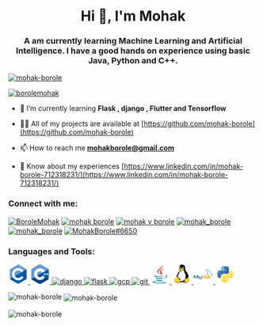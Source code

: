 <h1 align="center">Hi 👋, I'm Mohak</h1>
<h3 align="center">A am currently learning Machine Learning and Artificial Intelligence. I have a good hands on experience using basic Java, Python and C++.</h3>

<p align="left"> <a href="https://github.com/ryo-ma/github-profile-trophy"><img src="https://github-profile-trophy.vercel.app/?username=mohak-borole" alt="mohak-borole" /></a> </p>

<p align="left"> <a href="https://twitter.com/borolemohak" target="blank"><img src="https://img.shields.io/twitter/follow/borolemohak?logo=twitter&style=for-the-badge" alt="borolemohak" /></a> </p>

- 🌱 I’m currently learning **Flask , django , Flutter and Tensorflow**

- 👨‍💻 All of my projects are available at [https://github.com/mohak-borole](https://github.com/mohak-borole)

- 📫 How to reach me **mohakborole@gmail.com**

- 📄 Know about my experiences [https://www.linkedin.com/in/mohak-borole-712318231/](https://www.linkedin.com/in/mohak-borole-712318231/)

<h3 align="left">Connect with me:</h3>
<p align="left">
<a href="https://twitter.com/borolemohak" target="blank"><img align="center" src="https://raw.githubusercontent.com/rahuldkjain/github-profile-readme-generator/master/src/images/icons/Social/twitter.svg" alt="BoroleMohak" height="30" width="40" /></a>
<a href="https://linkedin.com/in/mohak-borole-712318231" target="blank"><img align="center" src="https://raw.githubusercontent.com/rahuldkjain/github-profile-readme-generator/master/src/images/icons/Social/linked-in-alt.svg" alt="mohak borole" height="30" width="40" /></a>
<a href="https://kaggle.com/mohakvborole" target="blank"><img align="center" src="https://raw.githubusercontent.com/rahuldkjain/github-profile-readme-generator/master/src/images/icons/Social/kaggle.svg" alt="mohak v borole" height="30" width="40" /></a>
<a href="https://instagram.com/mohak_borole" target="blank"><img align="center" src="https://raw.githubusercontent.com/rahuldkjain/github-profile-readme-generator/master/src/images/icons/Social/instagram.svg" alt="mohak_borole" height="30" width="40" /></a>
<a href="https://www.leetcode.com/mohak_borole" target="blank"><img align="center" src="https://raw.githubusercontent.com/rahuldkjain/github-profile-readme-generator/master/src/images/icons/Social/leet-code.svg" alt="mohak_borole" height="30" width="40" /></a>
<a href="https://discord.gg/mohakborole" target="blank"><img align="center" src="https://raw.githubusercontent.com/rahuldkjain/github-profile-readme-generator/master/src/images/icons/Social/discord.svg" alt="MohakBorole#6650" height="30" width="40" /></a>
</p>

<h3 align="left">Languages and Tools:</h3>
<p align="left"> <a href="https://www.cprogramming.com/" target="_blank" rel="noreferrer"> <img src="https://raw.githubusercontent.com/devicons/devicon/master/icons/c/c-original.svg" alt="c" width="40" height="40"/> </a> <a href="https://www.w3schools.com/cpp/" target="_blank" rel="noreferrer"> <img src="https://raw.githubusercontent.com/devicons/devicon/master/icons/cplusplus/cplusplus-original.svg" alt="cplusplus" width="40" height="40"/> </a> <a href="https://www.djangoproject.com/" target="_blank" rel="noreferrer"> <img src="https://cdn.worldvectorlogo.com/logos/django.svg" alt="django" width="40" height="40"/> </a> <a href="https://flask.palletsprojects.com/" target="_blank" rel="noreferrer"> <img src="https://www.vectorlogo.zone/logos/pocoo_flask/pocoo_flask-icon.svg" alt="flask" width="40" height="40"/> </a> <a href="https://cloud.google.com" target="_blank" rel="noreferrer"> <img src="https://www.vectorlogo.zone/logos/google_cloud/google_cloud-icon.svg" alt="gcp" width="40" height="40"/> </a> <a href="https://git-scm.com/" target="_blank" rel="noreferrer"> <img src="https://www.vectorlogo.zone/logos/git-scm/git-scm-icon.svg" alt="git" width="40" height="40"/> </a> <a href="https://www.java.com" target="_blank" rel="noreferrer"> <img src="https://raw.githubusercontent.com/devicons/devicon/master/icons/java/java-original.svg" alt="java" width="40" height="40"/> </a> <a href="https://www.linux.org/" target="_blank" rel="noreferrer"> <img src="https://raw.githubusercontent.com/devicons/devicon/master/icons/linux/linux-original.svg" alt="linux" width="40" height="40"/> </a> <a href="https://www.mysql.com/" target="_blank" rel="noreferrer"> <img src="https://raw.githubusercontent.com/devicons/devicon/master/icons/mysql/mysql-original-wordmark.svg" alt="mysql" width="40" height="40"/> </a> <a href="https://www.python.org" target="_blank" rel="noreferrer"> <img src="https://raw.githubusercontent.com/devicons/devicon/master/icons/python/python-original.svg" alt="python" width="40" height="40"/> </a> </p>

<p><img align="left" src="https://github-readme-stats.vercel.app/api/top-langs?username=mohak-borole&show_icons=true&locale=en&layout=compact" alt="mohak-borole" /></p>

<p>&nbsp;<img align="center" src="https://github-readme-stats.vercel.app/api?username=mohak-borole&show_icons=true&locale=en" alt="mohak-borole" /></p>

<p><img align="center" src="https://github-readme-streak-stats.herokuapp.com/?user=mohak-borole&" alt="mohak-borole" /></p>

